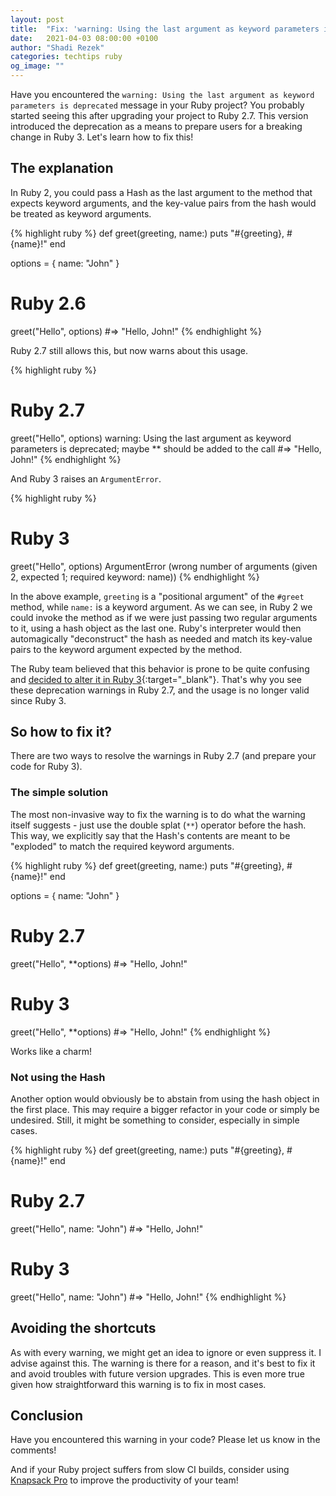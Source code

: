 ```yaml
---
layout: post
title:  "Fix: 'warning: Using the last argument as keyword parameters is deprecated'"
date:   2021-04-03 08:00:00 +0100
author: "Shadi Rezek"
categories: techtips ruby
og_image: ""
---
```


Have you encountered the `warning: Using the last argument as keyword parameters is deprecated` message in your Ruby project? You probably started seeing this after upgrading your project to Ruby 2.7. This version introduced the deprecation as a means to prepare users for a breaking change in Ruby 3. Let's learn how to fix this!

## The explanation

In Ruby 2, you could pass a Hash as the last argument to the method that expects keyword arguments, and the key-value pairs from the hash would be treated as keyword arguments.

{% highlight ruby %}
def greet(greeting, name:)
  puts "#{greeting}, #{name}!"
end

options = { name: "John" }

# Ruby 2.6
greet("Hello", options)
#=> "Hello, John!"
{% endhighlight %}

Ruby 2.7 still allows this, but now warns about this usage.

{% highlight ruby %}
# Ruby 2.7
greet("Hello", options)
warning: Using the last argument as keyword parameters is deprecated; maybe ** should be added to the call
#=> "Hello, John!"
{% endhighlight %}

And Ruby 3 raises an `ArgumentError`.

{% highlight ruby %}
# Ruby 3
greet("Hello", options)
ArgumentError (wrong number of arguments (given 2, expected 1; required keyword: name))
{% endhighlight %}

In the above example, `greeting` is a "positional argument" of the `#greet` method, while `name:` is a keyword argument. As we can see, in Ruby 2 we could invoke the method as if we were just passing two regular arguments to it, using a hash object as the last one. Ruby's interpreter would then automagically "deconstruct" the hash as needed and match its key-value pairs to the keyword argument expected by the method.

The Ruby team believed that this behavior is prone to be quite confusing and [decided to alter it in Ruby 3](https://www.ruby-lang.org/en/news/2019/12/12/separation-of-positional-and-keyword-arguments-in-ruby-3-0/){:target="_blank"}. That's why you see these deprecation warnings in Ruby 2.7, and the usage is no longer valid since Ruby 3.

## So how to fix it?

There are two ways to resolve the warnings in Ruby 2.7 (and prepare your code for Ruby 3).

### The simple solution

The most non-invasive way to fix the warning is to do what the warning itself suggests - just use the double splat (`**`) operator before the hash. This way, we explicitly say that the Hash's contents are meant to be "exploded" to match the required keyword arguments.


{% highlight ruby %}
def greet(greeting, name:)
  puts "#{greeting}, #{name}!"
end

options = { name: "John" }

# Ruby 2.7
greet("Hello", **options)
#=> "Hello, John!"

# Ruby 3
greet("Hello", **options)
#=> "Hello, John!"
{% endhighlight %}

Works like a charm!


### Not using the Hash

Another option would obviously be to abstain from using the hash object in the first place. This may require a bigger refactor in your code or simply be undesired. Still, it might be something to consider, especially in simple cases.

{% highlight ruby %}
def greet(greeting, name:)
  puts "#{greeting}, #{name}!"
end

# Ruby 2.7
greet("Hello", name: "John")
#=> "Hello, John!"

# Ruby 3
greet("Hello", name: "John")
#=> "Hello, John!"
{% endhighlight %}


## Avoiding the shortcuts

As with every warning, we might get an idea to ignore or even suppress it. I advise against this. The warning is there for a reason, and it's best to fix it and avoid troubles with future version upgrades. This is even more true given how straightforward this warning is to fix in most cases.

## Conclusion

Have you encountered this warning in your code? Please let us know in the comments!

And if your Ruby project suffers from slow CI builds, consider using [Knapsack Pro](https://knapsackpro.com/?utm_source=docs_knapsackpro&utm_medium=blog_post&utm_campaign=fix-warning-using-the-last-argument-as-keyword-parameters-is-deprecated) to improve the productivity of your team!
